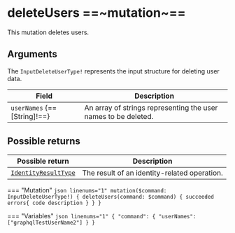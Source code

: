 # deleteUsers ==~mutation~==

This mutation deletes users.

## Arguments

The `InputDeleteUserType!` represents the input structure for deleting user data.

| Field                       | Description                                                    |
|-----------------------------|----------------------------------------------------------------|
| `userNames` {==[String]!==} | An array of strings representing the user names to be deleted. |

## Possible returns

| Possible return                                          	| Description                                                       	|
|---------------------------------------------------------	|--------------------------------------------------------------------	|
| [`IdentityResultType`](../Objects/IdentityResultType.md)  | The result of an identity-related operation.                        	|


=== "Mutation"
    ```json linenums="1"
    mutation($command: InputDeleteUserType!) {
      deleteUsers(command: $command) {
        succeeded
        errors{
          code
          description
        }
      }
    }
    ```

=== "Variables"
    ```json linenums="1"
    {
      "command": {
        "userNames": ["graphqlTestUserName2"]
      }
    }
    ```
